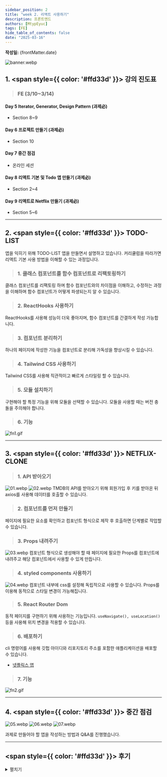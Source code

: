 ```yaml
---
sidebar_position: 2
title: "week 2. 리액트 사용하기"
description: 프론트엔드
authors: [MtypEyuc]
tags: [FE]
hide_table_of_contents: false
date: "2025-03-16"
---
```

**작성일:** {frontMatter.date}

![banner.webp](../../../static/img/FE%20-%20%ED%94%84%EB%A1%A0%ED%8A%B8%EC%97%94%EB%93%9C%20JS%2CREACT/banner.webp)
## 1. <span style={{ color: '#ffd33d' }}> 강의 진도표 </span>

> ### FE (3/10~3/14)
#### Day 5 Iterator, Generator, Design Pattern (과제必)
- Section 8~9
#### Day 6 프로젝트 만들기 (과제必)
- Section 10
#### Day 7 중간 점검
- 온라인 세션
#### Day 8 리액트 기본 및 Todo 앱 만들기 (과제必)
- Section 2~4
#### Day 9 리액트로 Netflix 만들기 (과제必)
- Section 5~6

---
## 2.  <span style={{ color: '#ffd33d' }}> TODO-LIST </span>
앱을 익히기 위해 TODO-LIST 앱을 만들면서 설명하고 있습니다. 커리큘럼을 따라가면 리액트 기본 사용 방법을 이해할 수 있는 과정입니다.

>### 1. 클래스 컴포넌트를 함수 컴포넌트로 리팩토링하기
클래스 컴포넌트를 리팩토링 하며 함수 컴포넌트와의 차이점을 이해하고, 수정하는 과정을 이해하며 함수 컴포넌트가 어떻게 파생되는지 알 수 있습니다.

>### 2. ReactHooks 사용하기
ReactHooks를 사용해 성능이 더욱 좋아지며, 함수 컴포넌트를 간결하게 작성 가능합니다.

>### 3. 컴포넌트 분리하기
하나의 페이지에 작성한 기능을 컴포넌트로 분리해 가독성을 향상시킬 수 있습니다.

>### 4. Tailwind CSS 사용하기
Tailwind CSS를 사용해 직관적이고 빠르게 스타일링 할 수 있습니다.

>### 5. 모듈 설치하기
구현해야 할 특정 기능을 위해 모듈을 선택할 수 있습니다. 모듈을 사용할 때는 버전 충돌을 주의해야 합니다.

>### 6. 기능
![fn1.gif](../../../static/img/FE%20-%20%ED%94%84%EB%A1%A0%ED%8A%B8%EC%97%94%EB%93%9C%20JS%2CREACT/02/fn1.gif)

---
## 3.  <span style={{ color: '#ffd33d' }}> NETFLIX-CLONE </span>

>### 1. API 받아오기
![01.webp](../../../static/img/FE%20-%20%ED%94%84%EB%A1%A0%ED%8A%B8%EC%97%94%EB%93%9C%20JS%2CREACT/02/01.webp)
![02.webp](../../../static/img/FE%20-%20%ED%94%84%EB%A1%A0%ED%8A%B8%EC%97%94%EB%93%9C%20JS%2CREACT/02/02.webp)
TMDB의 API를 받아오기 위해 회원가입 후 키를 받아온 뒤 axios를 사용해 데이터를 호출할 수 있습니다.

>### 2. 컴포넌트를 먼저 만들기
페이지에 필요한 요소를 확인하고 컴포넌트 형식으로 제작 후 호출하면 단계별로 작업할 수 있습니다.

>### 3. Props 내려주기
![03.webp](../../../static/img/FE%20-%20%ED%94%84%EB%A1%A0%ED%8A%B8%EC%97%94%EB%93%9C%20JS%2CREACT/02/03.webp)
컴포넌트 형식으로 생성해야 할 때 페이지에 필요한 Props를 컴포넌트에 내려주고 해당 컴포넌트에서 사용할 수 있게 만듭니다.

>### 4. styled components 사용하기
![04.webp](../../../static/img/FE%20-%20%ED%94%84%EB%A1%A0%ED%8A%B8%EC%97%94%EB%93%9C%20JS%2CREACT/02/04.webp)
컴포넌트 내부에 css를 설정해 독립적으로 사용할 수 있습니다. Props를 이용해 동적으로 스타일 변경이 가능해집니다.

>### 5. React Router Dom
동적 페이지를 구현하기 위해 사용하는 기능입니다. `useNavigate(), useLocation()` 등을 사용해 위치 변경을 적용할 수 있습니다.

>### 6. 배포하기
cli 명령어를 사용해 깃헙 아이디와 리포지토리 주소를 포함한 애플리케이션을 배포할 수 있습니다.
- [넷플릭스 앱](https://mtypeyuc.github.io/React-netflix-clone)

>### 7. 기능 
![fn2.gif](../../../static/img/FE%20-%20%ED%94%84%EB%A1%A0%ED%8A%B8%EC%97%94%EB%93%9C%20JS%2CREACT/02/fn2.gif)

---
## 4.  <span style={{ color: '#ffd33d' }}> 중간 점검 </span>
![05.webp](../../../static/img/FE%20-%20%ED%94%84%EB%A1%A0%ED%8A%B8%EC%97%94%EB%93%9C%20JS%2CREACT/02/05.webp)
![06.webp](../../../static/img/FE%20-%20%ED%94%84%EB%A1%A0%ED%8A%B8%EC%97%94%EB%93%9C%20JS%2CREACT/02/06.webp)
![07.webp](../../../static/img/FE%20-%20%ED%94%84%EB%A1%A0%ED%8A%B8%EC%97%94%EB%93%9C%20JS%2CREACT/02/07.webp)

과제로 만들어야 할 앱을 작성하는 방법과 Q&A를 진행했습니다. 

---
## <span style={{ color: '#ffd33d' }}> 후기 </span>
<details>
<summary> 펼치기 </summary>

**Liked** : 좋았던 점은 무엇인가?
- 자세한 리액트 사용법
    - 클래스 컴포넌트부터 작성해 리팩토링 하며 컴포넌트화 하는 과정에서 리액트를 이해할 수 있게 만듭니다.

**Lacked** : 아쉬웠던 점, 부족한 점은 무엇인가?
- 워크 플로우 이해
    - 리액트 흐름을 이해해야 강의를 따라갈 수 있습니다. 처음 보는 기능 구현에는 헤맬 수 있습니다.

**Learned** : 배운 점은 무엇인가? (깨달은것, 인사이트, 기억하고 싶은 것 등)
- 리액트에서 자주 사용하는 것들
    - 강의는 리액트 18 버전을 사용해 훅과 Tailwind CSS, styled components 등을 사용하고 Props 데이터를 컴포넌트에서 사용할 수 있게 만드는 방법 등을 배울 수 있었습니다. 


**Longed for** : 앞으로 바라는 것은 무엇인가? (앞으로 어떤 행동을 할것인지)
- 다른 환경 적응
    - 프로젝트가 다른 버전을 사용하거나 언어, 프레임워크가 달라지더라도 바로 투입될 수 있게 여러가지 라이브러리와 프레임워크를 배워 적응하는 방법을 배울 것입니다.
</details>
